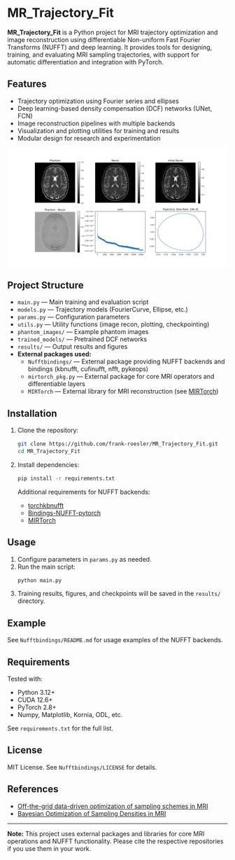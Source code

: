 # MR_Trajectory_Fit

**MR_Trajectory_Fit** is a Python project for MRI trajectory optimization and image reconstruction using differentiable Non-uniform Fast Fourier Transforms (NUFFT) and deep learning. It provides tools for designing, training, and evaluating MRI sampling trajectories, with support for automatic differentiation and integration with PyTorch.

## Features

- Trajectory optimization using Fourier series and ellipses
- Deep learning-based density compensation (DCF) networks (UNet, FCN)
- Image reconstruction pipelines with multiple backends
- Visualization and plotting utilities for training and results
- Modular design for research and experimentation

![Example output](https://github.com/frank-roesler/MR_Trajectory_Fit/blob/main/final_figure.png)

## Project Structure

- `main.py` — Main training and evaluation script
- `models.py` — Trajectory models (FourierCurve, Ellipse, etc.)
- `params.py` — Configuration parameters
- `utils.py` — Utility functions (image recon, plotting, checkpointing)
- `phantom_images/` — Example phantom images
- `trained_models/` — Pretrained DCF networks
- `results/` — Output results and figures
- **External packages used:**
    - `Nufftbindings/` — External package providing NUFFT backends and bindings (kbnufft, cufinufft, nfft, pykeops)
    - `mirtorch_pkg.py` — External package for core MRI operators and differentiable layers
    - `MIRTorch` — External library for MRI reconstruction (see [MIRTorch](https://github.com/mmuckley/mirtorch))

## Installation

1. Clone the repository:
   ```bash
   git clone https://github.com/frank-roesler/MR_Trajectory_Fit.git
   cd MR_Trajectory_Fit
   ```

2. Install dependencies:
   ```bash
   pip install -r requirements.txt
   ```

   Additional requirements for NUFFT backends:
   - [torchkbnufft](https://github.com/mmuckley/torchkbnufft)
   - [Bindings-NUFFT-pytorch](https://github.com/albangossard/Bindings-NUFFT-pytorch)
   - [MIRTorch](https://github.com/mmuckley/mirtorch)

## Usage

1. Configure parameters in `params.py` as needed.
2. Run the main script:
   ```bash
   python main.py
   ```
3. Training results, figures, and checkpoints will be saved in the `results/` directory.

## Example

See `Nufftbindings/README.md` for usage examples of the NUFFT backends.

## Requirements

Tested with:
- Python 3.12+
- CUDA 12.6+
- PyTorch 2.8+
- Numpy, Matplotlib, Kornia, ODL, etc.

See `requirements.txt` for the full list.

## License

MIT License. See `Nufftbindings/LICENSE` for details.

## References

- [Off-the-grid data-driven optimization of sampling schemes in MRI](https://arxiv.org/pdf/2010.01817.pdf)
- [Bayesian Optimization of Sampling Densities in MRI](https://arxiv.org/pdf/2209.07170.pdf)

---

**Note:** This project uses external packages and libraries for core MRI operations and NUFFT functionality. Please cite the respective repositories if you use them in your work.
